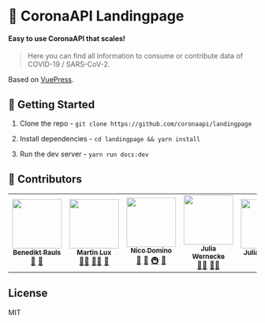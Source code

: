 # 🦠 CoronaAPI Landingpage

#### Easy to use CoronaAPI that scales!

> Here you can find all information to consume or contribute data of COVID-19 / SARS-CoV-2.

Based on [VuePress](https://vuepress.vuejs.org/).

## 🚀 Getting Started

1. Clone the repo - `git clone https://github.com/coronaapi/landingpage`

2. Install dependencies - `cd landingpage && yarn install`

3. Run the dev server - `yarn run docs:dev`

## 🙏 Contributors

<table>
  <tr>
    <td align="center">
    <a href="https://brauls.com">
    <img src="https://avatars.githubusercontent.com/u/6483465?v=2" width="100px;" alt=""/><br /><sub><b>Benedikt Rauls</b></sub></a><br /> <a href="https://github.com/all-contributors/all-contributors/commits?author=brauls" title="Documentation">📖</a> <a href="https://github.com/all-contributors/all-contributors/pulls?q=is%3Apr+reviewed-by%3Abrauls" title="Reviewed Pull Requests">👀</a> </td>
    <td align="center"><a href="https://github.com/martiL"><img src="https://avatars.githubusercontent.com/u/5569498?v=3" width="100px;" alt=""/><br /><sub><b>Martin Lux</b></sub></a><br /><a href="https://github.com/all-contributors/all-contributors/commits?author=martiL" title="Documentation">📖</a><a href="#question-brauls" title="Answering Questions">💬</a> <a href="https://github.com/all-contributors/all-contributors/pulls?q=is%3Apr+reviewed-by%3Ajfmengels" title="Reviewed Pull Requests">👀</a><a href="#design-juliawernecke" title="Design">🎨</a> <a href="#tool-martiL" title="Tools">🔧</a> </td>
    <td align="center"><a href="https://ndo.dev"><img src="https://avatars2.githubusercontent.com/u/7415984?v=4" width="100px;" alt=""/><br /><sub><b>Nico Domino</b></sub></a><br /><a href="https://github.com/all-contributors/all-contributors/commits?author=ndom91" title="Documentation">📖</a> <a href="#tool-jakebolam" title="Tools">🔧</a> <a href="#infra-ndom91" title="Infrastructure (Hosting, Build-Tools, etc)">🚇</a> <a href="#maintenance-ndom91" title="Maintenance">🚧</a></td>
    <td align="center"><a href="https://github.com/juliawernecke"><img src="https://avatars2.githubusercontent.com/u/62464663?v=4" width="100px;" alt=""/><br /><sub><b>Julia Wernecke</b></sub></a><br /><a href="#design-juliawernecke" title="Design">🎨</a><a href="https://github.com/all-contributors/all-contributors/commits?author=brauls" title="Documentation">📖</a> <a href="#question-brauls" title="Answering Questions">💬</a><a href="#maintenance-juliawernecke" title="Maintenance">🚧</a></td>
    <td align="center"><a href="https://github.com/jmargeth-th"><img src="https://avatars0.githubusercontent.com/u/23215464?v=4" width="100px;" alt=""/><br /><sub><b>Julia Margeth</b></sub></a><br /><a href="#design-juliawernecke" title="Design">🎨</a><a href="#maintenance-jmargeth-th" title="Maintenance">🚧</a><a href="https://github.com/all-contributors/all-contributors/commits?author=brauls" title="Documentation">📖</a> </td>
  </tr>
</table>

## License

MIT
